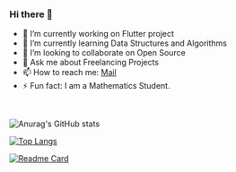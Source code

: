 ### Hi there 👋


- 🔭 I’m currently working on Flutter project
- 🌱 I’m currently learning Data Structures and Algorithms
- 👯 I’m looking to collaborate on Open Source
- 💬 Ask me about Freelancing Projects
- 📫 How to reach me: [Mail](mailto:mayankwalia625@gmail.com)
- ⚡ Fun fact: I am a Mathematics Student.
<br>



![Anurag's GitHub stats](https://github-readme-stats.vercel.app/api?username=Mayank-Walia&show_icons=true&theme=dark)

[![Top Langs](https://github-readme-stats.vercel.app/api/top-langs/?username=Mayank-Walia&theme=dark)](https://github.com/anuraghazra/github-readme-stats)

[![Readme Card](https://github-readme-stats.vercel.app/api/pin/?username=Mayank-Walia&repo=devmayank.github.io&theme=dark)](https://github.com/anuraghazra/github-readme-stats)

